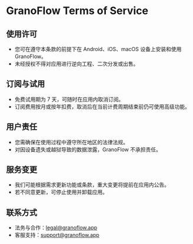 # GranoFlow Terms of Service

## 使用许可
- 您可在遵守本条款的前提下在 Android、iOS、macOS 设备上安装和使用 GranoFlow。
- 未经授权不得对应用进行逆向工程、二次分发或出售。

## 订阅与试用
- 免费试用期为 7 天，可随时在应用内取消订阅。
- 订阅费用按月或按年扣费，取消后在当前计费周期结束前仍可使用高级功能。

## 用户责任
- 您需确保在使用过程中遵守所在地区的法律法规。
- 对因设备遗失或越狱导致的数据泄露，GranoFlow 不承担责任。

## 服务变更
- 我们可能根据需求更新功能或条款，重大变更将提前在应用内公告。
- 若不同意更新，可停止使用并卸载应用。

## 联系方式
- 法务与合作：legal@granoflow.app
- 客服支持：support@granoflow.app
